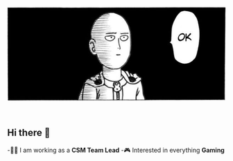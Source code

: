 <img src="https://github.com/Manny7x7/Manny7x7/blob/main/docs/assets/606dc07d0253da6e5dc41e48ce566ae1.png" alt="Introduction Banner.." style="text-align: center; margin-bottom: 30px;" />

## Hi there 👋

-👨‍💼 I am working as a **CSM Team Lead**
-🎮 Interested in everything **Gaming**
